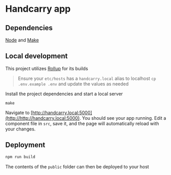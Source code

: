 # Handcarry app

## Dependencies
[Node](https://nodejs.org/en/download) and [Make](https://www.gnu.org/software/make)

## Local development
This project utilizes [Rollup](https://rollupjs.org) for its builds

> Ensure your `etc/hosts` has a `handcarry.local` alias to localhost
> `cp .env.example .env` and update the values as needed

Install the project dependencies and start a local server
```
make
``` 

Navigate to [http://handcarry.local:5000](http://http://handcarry.local:5000). You should see your app running. Edit a component file in `src`, save it, and the page will automatically reload with your changes.

## Deployment

```bash
npm run build
```

The contents of the `public` folder can then be deployed to your host
